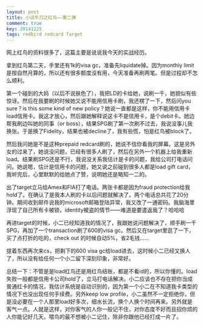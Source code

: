 ```yaml
---
layout: post
title: 小试牛刀之红鸟——第二弹
comment: true
key: 20141225
tags: redbird redcard Target
---
```


网上红鸟的资料很多了，这篇主要是说说我今天的实战经历。

拿到红鸟第二天，手里还有1k的visa gc，准备先liquidate掉。因为monthly limit是按自然月算的，所以还有很多额度没有用，今天准备再刷两笔。但是过程却不怎么顺利。

第一个碰到的大妈（以后不说肤色了），我把LD的卡给她，说刷一千，她貌似有些惊讶。然后在我要刷的时候她又说不能用信用卡刷，我还楞了一下，然后问you sure？is this some kind of new policy？她说一直都是这样，你不能用信用卡load信用卡。我这才放心，然后跟她解释说这卡不是信用卡，是个debit卡。她边帮我刷边叫她的同事（or boss），结果SPG刷了第一次刷不过去，我说没事儿我换张。于是换了Fidelity，结果也被decline了，我有些慌，怕是红鸟被block了。

然后我问她是不是这种prepaid redcard刷的，她说不信你看我的屏幕。这是另外女的过来了，她说没问题，已经有很多人刷了，然后在另外一个机器上给我重新load。结果刷SPG还是不行，我说没关系我估计是卡的问题，我给公司打电话问问。她说嗯，估计是信用卡的问题，她又说之前碰到很多人都是load gift card，我听完后，心里默默的给她点了赞，说明她还是略知一二的。

出了target立马给Amex和FIA打了电话。两张卡都是因为fraud protection给我hold了。在确认了是我本人刷的卡以后问题就解决了。两个电话总共花了20分钟。期间收到邮件说我的microsoft邮箱登陆异常，我又改了一通密码。我脑海里浮现了自己所有卡被锁，identity被盗的情节——难道是要遣返我了？哈哈哈

再进target的时候，小二已经知道我的情况了，我跟她说问题解决了，顺手刷一千SPG，再加了一个transaction刷了600的visa gc。然后又在target里逛了一下，买了点打折的吃的，check out 的时候自动5%，省2毛钱……

提着东西再次来cs，把剩下的600 visa gc给load进去，这时候小二已经又换人了，所以没有给任何一个小二留下深刻印象，非常好。

总结一下：不管是是load红鸟还是用红鸟结账，都是不看id的，所以你懂的。load失败一般都是信用卡公司hold了，立马打电话解决。小二应该也不存在把你当成普通红卡的情况，我估计系统是自动识别的，因为第一个小二在不知道我卡类型的情况下也没出现任何手续费。另外keep low profile，小二虽然不一定拒绝你，但是没必要在一个人那里load好多次，细水长流，换个人换个时间再来。另外就是客气一点。人就是这样，对你客气的人你一般记不住，对你态度不好而且招你烦的人你能记好几天。喂鸟的最不想被小二记住，除非你跟他已经打成一片了。
